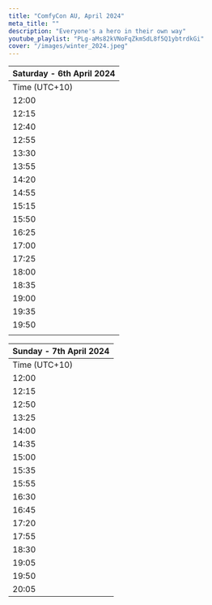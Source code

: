 ```yaml
---
title: "ComfyCon AU, April 2024"
meta_title: ""
description: "Everyone's a hero in their own way"
youtube_playlist: "PLg-aMs82kVNoFqZkmSdL8f5Q1ybtrdkGi"
cover: "/images/winter_2024.jpeg"
---
```


| Saturday - 6th April 2024 |
| ------------------------- |
| Time (UTC+10)             | Talk | Length | Speaker |
| 12:00                     | Welcome to #ComfyConAU 2024 | 00:10 | icd |
| 12:15                     | Profit from Misery | 00:20 | Aaron |
| 12:40                     | Retrospect Labs Competition | 00:10 | icd+ryan |
| 12:55                     | Influencing Security with no authority - Lessons from the field | 00:30 | Sam Hitchiner |
| 13:30                     | Supply Chain Security: Eating SLSA for Breakfast | 00:20 | Ben Gittins |
| 13:55                     | Thinking of starting your own company? Do it! But maybe listen to this first | 00:20 | Ryan |
| 14:20                     | So you wanna be a freelancer? | 00:30 | corch |
| 14:55                     | Break (15 minutes) | 00:15 |  |
| 15:15                     | Embracing the power of Neurodiversity in Cybersecurity | 00:30 | Emily |
| 15:50                     | Introduction to Threat modelling | 00:30 | Matt Belvedere |
| 16:25                     | Why Security Initiatives Are Doomed to Fail and What You Can Do About It | 00:30 | Josh Armitage |
| 17:00                     | What do you really need to authenticate? | 00:20 | Matt Strahan |
| 17:25                     | Dinner Break (30 minutes) | 00:30 |  |
| 18:00                     | GRC is for everyone: demystifying the what, where and why of Governance, Risk & Compliance in Australia | 00:30 | Cam La |
| 18:35                     | To Insert, Swipe or Touch: A Credit Card Dilemma | 00:20 | Chloe Pang |
| 19:00                     | Biohacking wellness: physical and mental | 00:30 | Danarchi |
| 19:35                     | Close out and thank you | 00:10 | ComfyConAU |
| 19:50                     |  | 05:40 |  |
|                           |  |  |

| Sunday - 7th April 2024 |
| ----------------------- |
| Time (UTC+10)           | Talk | Length | Speaker |
| 12:00                   | Welcome to #ComfyConAU 2024 | 00:10 | icd |
| 12:15                   | AppSec, what do you even do? Preliminary observations & insights from a global survey of practitioners. | 00:30 | hoodiePony |
| 12:50                   | Securing layoffs without being an a\*\*hole | 00:30 | Kane |
| 13:25                   | Backing up your tech career: building redundancy in the face of redundancy | 00:30 | Cairo |
| 14:00                   | Green Fields for a Green Analyst: My first 90 days in cyber, with no experience and no security program | 00:30 | RedPandaDoge |
| 14:35                   | Securing REST API Endpoints Against Data Leaks: Or, How to Avoid Another Optus | 00:20 | James Cooper |
| 15:00                   | From Pollen to Protocols: Diversifying the Landscape of Cyber Risk. | 00:30 | Bec Caldwell |
| 15:35                   | Break (15 minutes) | 00:15 |  |
| 15:55                   | Know your Avatar: mods, energy drinks and the vibrant, contested world of online gaming | 00:30 | Steve Coomber |
| 16:30                   | ComfyCon Intermission | 00:10 | @thequietlife |
| 16:45                   | The Bonzi Chip: The Pitfalls of Success | 00:30 | swarley and kronicd |
| 17:20                   | Dinner Break (30 minutes) | 00:30 |  |
| 17:55                   | Retrospect Wrap up | 00:30 | icd+ryan |
| 18:30                   | Why Prefetch Artefacts are Like Ducks | 00:30 | Claire Carpenter |
| 19:05                   | Hacking Humanity: Ethical Strategies for Influence and Connection | 00:40 | Jill Taylor |
| 19:50                   | Close out and thank you | 00:10 | ComfyConAU |
| 20:05                   |  | 06:00 |